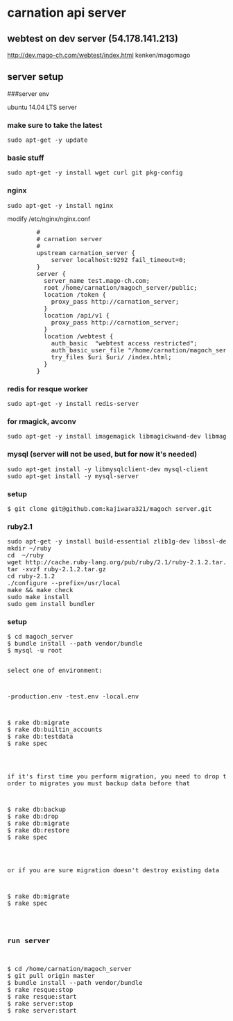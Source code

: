 # carnation api server

## webtest on dev server (54.178.141.213)

http://dev.mago-ch.com/webtest/index.html kenken/magomago

## server setup

###server env

ubuntu 14.04 LTS server

### make sure to take the latest

<pre>
sudo apt-get -y update
</pre>

### basic stuff

<pre>
sudo apt-get -y install wget curl git pkg-config
</pre>

### nginx

<pre>
sudo apt-get -y install nginx
</pre>

modify /etc/nginx/nginx.conf

<pre>
        #
        # carnation server
        #
        upstream carnation_server {
            server localhost:9292 fail_timeout=0;
        }
        server {
          server_name test.mago-ch.com;
          root /home/carnation/magoch_server/public;
          location /token {
            proxy_pass http://carnation_server;
          }
          location /api/v1 {
            proxy_pass http://carnation_server;
          }
          location /webtest {
            auth_basic  "webtest access restricted";
            auth_basic_user_file "/home/carnation/magoch_server/server/htpasswd.webtest";
            try_files $uri $uri/ /index.html;
          }
        }
</pre>

### redis for resque worker

<pre>
sudo apt-get -y install redis-server
</pre>

### for rmagick, avconv

<pre>
sudo apt-get -y install imagemagick libmagickwand-dev libmagic-dev libav-tools libimage-exiftool-perl
</pre>

### mysql (server will not be used, but for now it's needed)

<pre>
sudo apt-get install -y libmysqlclient-dev mysql-client
sudo apt-get install -y mysql-server
</pre>

### setup 

<pre>
$ git clone git@github.com:kajiwara321/magoch_server.git
</pre>

### ruby2.1

<pre>
sudo apt-get -y install build-essential zlib1g-dev libssl-dev libreadline6-dev libyaml-dev
mkdir ~/ruby
cd  ~/ruby
wget http://cache.ruby-lang.org/pub/ruby/2.1/ruby-2.1.2.tar.gz
tar -xvzf ruby-2.1.2.tar.gz
cd ruby-2.1.2
./configure --prefix=/usr/local
make && make check
sudo make install
sudo gem install bundler
</pre>


### setup 

<pre>
$ cd magoch_server 
$ bundle install --path vendor/bundle
$ mysql -u root <db/initialize_database.sql (or create db in AWS admin console RDS)
</pre>

select one of environment:

-production.env
-test.env
-local.env

<pre>
$ rake db:migrate
$ rake db:builtin_accounts
$ rake db:testdata
$ rake spec
</pre>

if it's first time you perform migration, you need to drop tables in order to migrates
you must backup data before that

<pre>
$ rake db:backup
$ rake db:drop
$ rake db:migrate
$ rake db:restore
$ rake spec
</pre>

or if you are sure migration doesn't destroy existing data

<pre>
$ rake db:migrate
$ rake spec
</pre>

### run server

<pre>
$ cd /home/carnation/magoch_server
$ git pull origin master
$ bundle install --path vendor/bundle
$ rake resque:stop
$ rake resque:start
$ rake server:stop
$ rake server:start
</pre>
